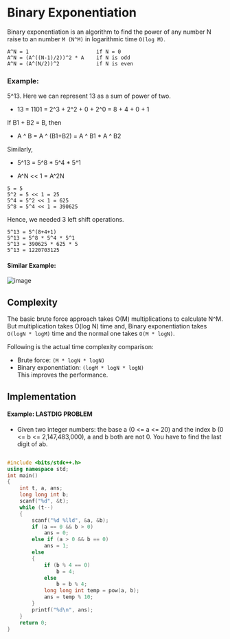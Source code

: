 # Binary Exponentiation
Binary exponentiation is an algorithm to find the power of any number N raise to an number `M (N^M)` in logarithmic time `O(log M)`.

```
A^N = 1                      if N = 0
A^N = (A^((N-1)/2))^2 * A    if N is odd
A^N = (A^(N/2))^2            if N is even
```
### Example:
5^13.
Here we can represent 13 as a sum of power of two.

- 13 = 1101 = 2^3 + 2^2 + 0 + 2^0 = 8 + 4 + 0 + 1

If B1 + B2 = B, then
- A ^ B = A ^ (B1+B2) = A ^ B1 * A ^ B2

Similarly,
- 5^13 = 5^8 * 5^4 * 5^1

- A^N << 1 = A^2N

```
5 = 5
5^2 = 5 << 1 = 25
5^4 = 5^2 << 1 = 625
5^8 = 5^4 << 1 = 390625
```
Hence, we needed 3 left shift operations.

```
5^13 = 5^(8+4+1)
5^13 = 5^8 * 5^4 * 5^1
5^13 = 390625 * 625 * 5
5^13 = ‭1220703125‬
```
#### Similar Example:<br>
![image](https://user-images.githubusercontent.com/56961626/136423559-29fc4e07-f17f-40da-bf15-e7717c4b4f5f.jpg)

## Complexity
The basic brute force approach takes O(M) multiplications to calculate N^M.
But multiplication takes O(log N) time and, Binary exponentiation takes `O(logN * logM)` time and the normal one takes `O(M * logN)`.

Following is the actual time complexity comparison:

- Brute force: `(M * logN * logN)`
- Binary exponentiation: `(logM * logN * logN)`  
 This improves the performance.

## Implementation
#### Example: LASTDIG PROBLEM 
- Given two integer numbers: the base a (0 <= a <= 20) and the index b (0 <= b <= 2,147,483,000), a and b both are not 0. You have to find the last digit of ab.
```cpp

#include <bits/stdc++.h>
using namespace std;
int main()
{
    int t, a, ans;
    long long int b;
    scanf("%d", &t);
    while (t--)
    {
        scanf("%d %lld", &a, &b);
        if (a == 0 && b > 0)
            ans = 0;
        else if (a > 0 && b == 0)
            ans = 1;
        else
        {
            if (b % 4 == 0)
                b = 4;
            else
                b = b % 4;
            long long int temp = pow(a, b);
            ans = temp % 10;
        }
        printf("%d\n", ans);
    }
    return 0;
}
```
